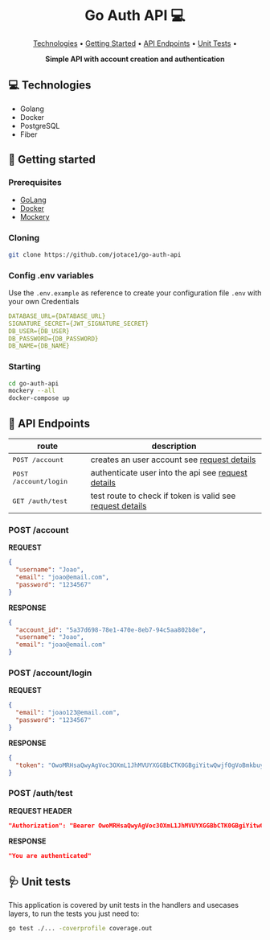 <h1 align="center" style="font-weight: bold;">Go Auth API 💻</h1>

<p align="center">
 <a href="#tech">Technologies</a> •
 <a href="#started">Getting Started</a> •
  <a href="#routes">API Endpoints</a> •
  <a href="#unit_tests">Unit Tests</a> •

</p>

<p align="center">
    <b>Simple API with account creation and authentication</b>
</p>

<h2 id="technologies">💻 Technologies</h2>

- Golang
- Docker
- PostgreSQL
- Fiber

<h2 id="started">🚀 Getting started</h2>

<h3>Prerequisites</h3>

- [GoLang](https://go.dev/)
- [Docker](https://www.docker.com/)
- [Mockery](https://vektra.github.io/mockery/latest/)

<h3>Cloning</h3>

```bash
git clone https://github.com/jotace1/go-auth-api
```

<h3>Config .env variables</h2>

Use the `.env.example` as reference to create your configuration file `.env` with your own Credentials

```yaml
DATABASE_URL={DATABASE_URL}
SIGNATURE_SECRET={JWT_SIGNATURE_SECRET}
DB_USER={DB_USER}
DB_PASSWORD={DB_PASSWORD}
DB_NAME={DB_NAME}
```

<h3>Starting</h3>

```bash
cd go-auth-api
mockery --all
docker-compose up
```

<h2 id="routes">📍 API Endpoints</h2>

| route                          | description                                                                  |
| ------------------------------ | ---------------------------------------------------------------------------- |
| <kbd>POST /account</kbd>       | creates an user account see [request details](#post-auth-account)            |
| <kbd>POST /account/login</kbd> | authenticate user into the api see [request details](#post-auth-login)       |
| <kbd>GET /auth/test</kbd>      | test route to check if token is valid see [request details](#get-auth-route) |

<h3 id="post-auth-account">POST /account</h3>

**REQUEST**

```json
{
  "username": "Joao",
  "email": "joao@email.com",
  "password": "1234567"
}
```

**RESPONSE**

```json
{
  "account_id": "5a37d698-78e1-470e-8eb7-94c5aa802b8e",
  "username": "Joao",
  "email": "joao@email.com"
}
```

<h3 id="post-auth-login">POST /account/login</h3>

**REQUEST**

```json
{
  "email": "joao123@email.com",
  "password": "1234567"
}
```

**RESPONSE**

```json
{
  "token": "OwoMRHsaQwyAgVoc3OXmL1JhMVUYXGGBbCTK0GBgiYitwQwjf0gVoBmkbuyy0pSi"
}
```

<h3 id="get-auth-route">POST /auth/test</h3>

**REQUEST HEADER**

```json
"Authorization": "Bearer OwoMRHsaQwyAgVoc3OXmL1JhMVUYXGGBbCTK0GBgiYitwQwjf0gVoBmkbuyy0pSi"
```

**RESPONSE**

```json
"You are authenticated"
```

<h2 id="unit_tests">🩺 Unit tests</h2>

This application is covered by unit tests in the handlers and usecases layers, to run the tests you just need to:

```bash
go test ./... -coverprofile coverage.out
```
